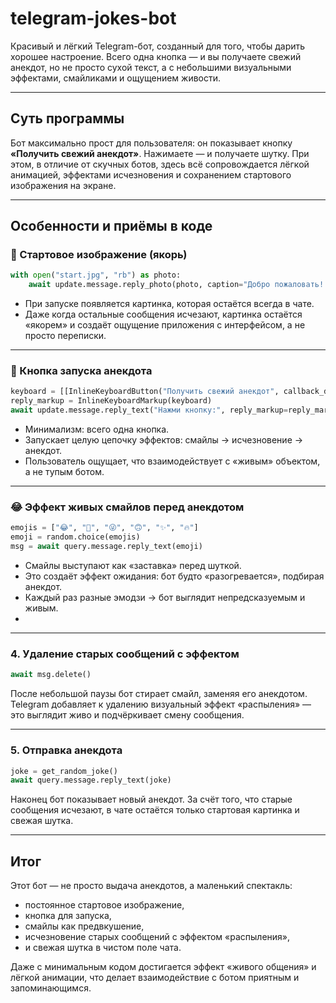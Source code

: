 # telegram-jokes-bot

Красивый и лёгкий Telegram-бот, созданный для того, чтобы дарить хорошее настроение. Всего одна кнопка — и вы получаете свежий анекдот, но не просто сухой текст, а с небольшими визуальными эффектами, смайликами и ощущением живости.

---

## Суть программы

Бот максимально прост для пользователя: он показывает кнопку **«Получить свежий анекдот»**. Нажимаете — и получаете шутку. При этом, в отличие от скучных ботов, здесь всё сопровождается лёгкой анимацией, эффектами исчезновения и сохранением стартового изображения на экране.

---

## Особенности и приёмы в коде

### 🎨 Стартовое изображение (якорь)

```python
with open("start.jpg", "rb") as photo:
    await update.message.reply_photo(photo, caption="Добро пожаловать! Нажми кнопку ниже.", reply_markup=reply_markup)
```

- При запуске появляется картинка, которая остаётся всегда в чате.
- Даже когда остальные сообщения исчезают, картинка остаётся «якорем» и создаёт ощущение приложения с интерфейсом, а не просто переписки.

---

### 🔘 Кнопка запуска анекдота
```python
keyboard = [[InlineKeyboardButton("Получить свежий анекдот", callback_data='joke')]]
reply_markup = InlineKeyboardMarkup(keyboard)
await update.message.reply_text("Нажми кнопку:", reply_markup=reply_markup)
```


- Минимализм: всего одна кнопка.
- Запускает целую цепочку эффектов: смайлы → исчезновение → анекдот.
- Пользователь ощущает, что взаимодействует с «живым» объектом, а не тупым ботом.

---

### 😂 Эффект живых смайлов перед анекдотом
```python
emojis = ["😂", "🤣", "😜", "🙃", "✨", "🔥"]
emoji = random.choice(emojis)
msg = await query.message.reply_text(emoji)
```

- Смайлы выступают как «заставка» перед шуткой.
- Это создаёт эффект ожидания: бот будто «разогревается», подбирая анекдот.
- Каждый раз разные эмодзи → бот выглядит непредсказуемым и живым.
- 
---

### 4. Удаление старых сообщений с эффектом

```python
await msg.delete()
```

После небольшой паузы бот стирает смайл, заменяя его анекдотом. Telegram добавляет к удалению визуальный эффект «распыления» — это выглядит живо и подчёркивает смену сообщения.

---

### 5. Отправка анекдота

```python
joke = get_random_joke()
await query.message.reply_text(joke)
```

Наконец бот показывает новый анекдот. За счёт того, что старые сообщения исчезают, в чате остаётся только стартовая картинка и свежая шутка.

---

## Итог

Этот бот — не просто выдача анекдотов, а маленький спектакль:

* постоянное стартовое изображение,
* кнопка для запуска,
* смайлы как предвкушение,
* исчезновение старых сообщений с эффектом «распыления»,
* и свежая шутка в чистом поле чата.

Даже с минимальным кодом достигается эффект «живого общения» и лёгкой анимации, что делает взаимодействие с ботом приятным и запоминающимся.
